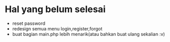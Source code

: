 # Hal yang belum selesai
- reset password
- redesign semua menu login,register,forgot
- buat bagian main.php lebih menarik(atau bahkan buat ulang sekalian :v)
